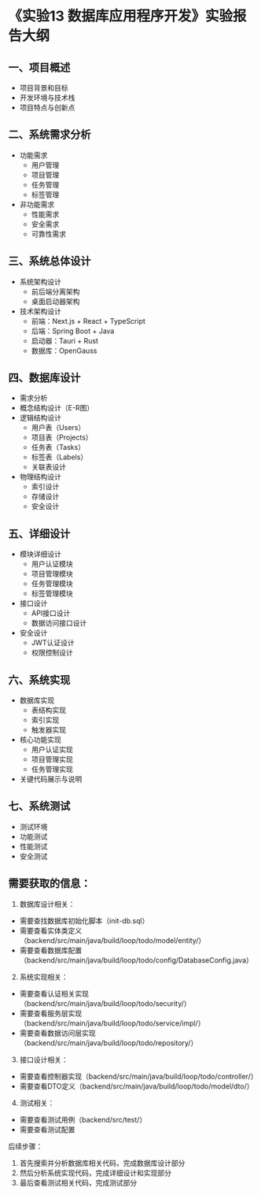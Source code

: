 # 《实验13 数据库应用程序开发》实验报告大纲

## 一、项目概述
- 项目背景和目标
- 开发环境与技术栈
- 项目特点与创新点

## 二、系统需求分析
- 功能需求
  - 用户管理
  - 项目管理
  - 任务管理
  - 标签管理
- 非功能需求
  - 性能需求
  - 安全需求
  - 可靠性需求

## 三、系统总体设计
- 系统架构设计
  - 前后端分离架构
  - 桌面启动器架构
- 技术架构设计
  - 前端：Next.js + React + TypeScript
  - 后端：Spring Boot + Java
  - 启动器：Tauri + Rust
  - 数据库：OpenGauss

## 四、数据库设计
- 需求分析
- 概念结构设计（E-R图）
- 逻辑结构设计
  - 用户表（Users）
  - 项目表（Projects）
  - 任务表（Tasks）
  - 标签表（Labels）
  - 关联表设计
- 物理结构设计
  - 索引设计
  - 存储设计
  - 安全设计

## 五、详细设计
- 模块详细设计
  - 用户认证模块
  - 项目管理模块
  - 任务管理模块
  - 标签管理模块
- 接口设计
  - API接口设计
  - 数据访问接口设计
- 安全设计
  - JWT认证设计
  - 权限控制设计

## 六、系统实现
- 数据库实现
  - 表结构实现
  - 索引实现
  - 触发器实现
- 核心功能实现
  - 用户认证实现
  - 项目管理实现
  - 任务管理实现
- 关键代码展示与说明

## 七、系统测试
- 测试环境
- 功能测试
- 性能测试
- 安全测试

## 需要获取的信息：

1. 数据库设计相关：
- 需要查找数据库初始化脚本（init-db.sql）
- 需要查看实体类定义（backend/src/main/java/build/loop/todo/model/entity/）
- 需要查看数据库配置（backend/src/main/java/build/loop/todo/config/DatabaseConfig.java）

2. 系统实现相关：
- 需要查看认证相关实现（backend/src/main/java/build/loop/todo/security/）
- 需要查看服务层实现（backend/src/main/java/build/loop/todo/service/impl/）
- 需要查看数据访问层实现（backend/src/main/java/build/loop/todo/repository/）

3. 接口设计相关：
- 需要查看控制器实现（backend/src/main/java/build/loop/todo/controller/）
- 需要查看DTO定义（backend/src/main/java/build/loop/todo/model/dto/）

4. 测试相关：
- 需要查看测试用例（backend/src/test/）
- 需要查看测试配置

后续步骤：
1. 首先搜索并分析数据库相关代码，完成数据库设计部分
2. 然后分析系统实现代码，完成详细设计和实现部分
3. 最后查看测试相关代码，完成测试部分 